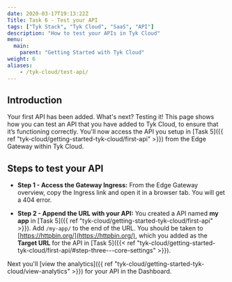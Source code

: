 ```yaml
---
date: 2020-03-17T19:13:22Z
Title: Task 6 - Test your API
tags: ["Tyk Stack", "Tyk Cloud", "SaaS", "API"]
description: "How to test your APIs in Tyk Cloud"
menu:
  main:
    parent: "Getting Started with Tyk Cloud"
weight: 6
aliases:
    - /tyk-cloud/test-api/
---
```


## Introduction

Your first API has been added. What's next? Testing it! This page shows how you can test an API that you have added to Tyk Cloud, to ensure that it’s functioning correctly. You'll now access the API you setup in [Task 5]({{ ref "tyk-cloud/getting-started-tyk-cloud/first-api" >}}) from the Edge Gateway within Tyk Cloud.

## Steps to test your API

* **Step 1 - Access the Gateway Ingress:** From the Edge Gateway overview, copy the Ingress link and open it in a browser tab. You will get a 404 error.
  
* **Step 2 - Append the URL with your API:** You created a API named **my app** in [Task 5]({{ ref "tyk-cloud/getting-started-tyk-cloud/first-api" >}}). Add `/my-app/` to the end of the URL. You should be taken to [https://httpbin.org/](https://httpbin.org/), which you added as the **Target URL** for the API in [Task 5]({{< ref "tyk-cloud/getting-started-tyk-cloud/first-api/#step-three---core-settings" >}}). 


Next you'll [view the analytics]({{ ref "tyk-cloud/getting-started-tyk-cloud/view-analytics" >}}) for your API in the Dashboard.
